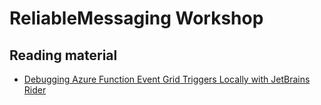# ReliableMessaging Workshop

## Reading material

- [Debugging Azure Function Event Grid Triggers Locally with JetBrains Rider ](https://www.josephguadagno.net/2020/07/20/debugging-azure-function-event-grid-trigger-locally-with-jetbrains-rider)
